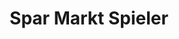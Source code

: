 ---
title: "Spar Markt Spieler"
url: /st-marienkirchen-bei-schaerding/spar-markt-spieler/
shop: Supermarkt
---